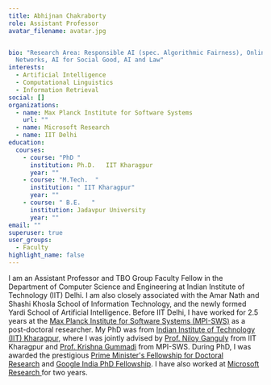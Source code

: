 ```yaml
---
title: Abhijnan Chakraborty
role: Assistant Professor
avatar_filename: avatar.jpg


bio: "Research Area: Responsible AI (spec. Algorithmic Fairness), Online Social
  Networks, AI for Social Good, AI and Law"
interests:
  - Artificial Intelligence
  - Computational Linguistics
  - Information Retrieval
social: []
organizations:
  - name: Max Planck Institute for Software Systems
    url: ""
  - name: Microsoft Research
  - name: IIT Delhi
education:
  courses:
    - course: "PhD "
      institution: Ph.D.   IIT Kharagpur
      year: ""
    - course: "M.Tech.  "
      institution: " IIT Kharagpur"
      year: ""
    - course: " B.E.   "
      institution: Jadavpur University
      year: ""
email: ""
superuser: true
user_groups:
  - Faculty
highlight_name: false
---
```

I am an Assistant Professor and TBO Group Faculty Fellow in the Department of Computer Science and Engineering at Indian Institute of Technology (IIT) Delhi. I am also closely associated with the Amar Nath and Shashi Khosla School of Information Technology, and the newly formed Yardi School of Artificial Intelligence. Before IIT Delhi, I have worked for 2.5 years at the [Max Planck Institute for Software Systems (MPI-SWS)](https://www.mpi-sws.org/) as a post-doctoral researcher. My PhD was from [Indian Institute of Technology (IIT) Kharagpur](https://www.iitkgp.ac.in/), where I was jointly advised by [Prof. Niloy Ganguly](http://www.facweb.iitkgp.ernet.in/~niloy/) from IIT Kharagpur and [Prof. Krishna Gummadi](https://www.mpi-sws.org/~gummadi/) from MPI-SWS. During PhD, I was awarded the prestigious [Prime Minister's Fellowship for Doctoral Research](http://primeministerfellowshipscheme.in/) and [Google India PhD Fellowship](https://sites.google.com/site/indiacsprograms/phd-fellowships). I have also worked at [Microsoft Research ](http://research.microsoft.com/en-us/labs/india/)for two years.
